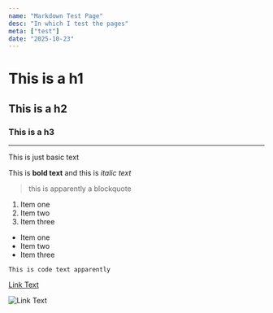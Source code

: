 ```yaml
---
name: "Markdown Test Page"
desc: "In which I test the pages"
meta: ["test"]
date: "2025-10-23"
---
```

# This is a h1
## This is a h2
### This is a h3

---

This is just basic text

This is **bold text** and this is *italic text*

> this is apparently a blockquote

1. Item one
2. Item two
3. Item three

- Item one
- Item two
- Item three

`This is code text apparently`

[Link Text](https://www.google.com)

![Link Text](img/test.png)